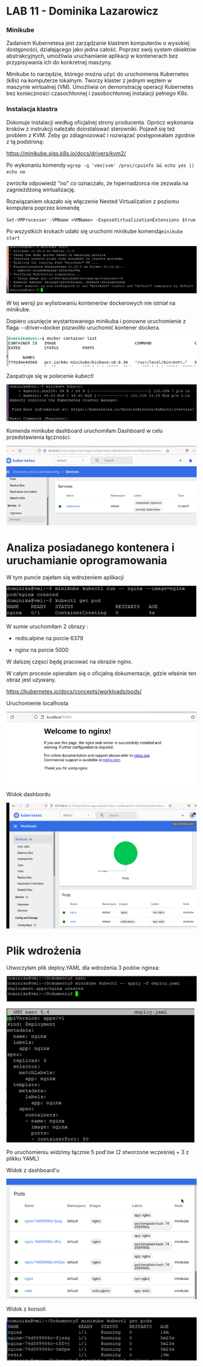 # LAB 11 - Dominika Lazarowicz

### Minikube

Zadaniem Kubernetesa jest zarządzanie klastrem komputerów o wysokiej dostępności, działającego jako jedna całość. Poprzez swój system obiektów abstrakcyjnych, umożliwia uruchamianie aplikacji w kontenerach bez przypisywania ich do konkretnej maszyny.

Minikube to narzędzie, którego można użyć do uruchomienia Kubernetes (k8s) na komputerze lokalnym. Tworzy klaster z jednym węzłem w maszynie wirtualnej (VM). Umożliwia on demonstrację operacji Kubernetes bez konieczności czasochłonnej i zasobochłonnej instalacji pełnego K8s.



### Instalacja klastra

Dokonuje instalacji według oficjalnej strony producenta. Oprócz wykonania kroków z instrukcji należało doinstalować sterowniki. Pojawił się też problem z  KVM. Żeby go zdiagnozować i rozwiązać postępowałam zgodnie z tą podstroną:

https://minikube.sigs.k8s.io/docs/drivers/kvm2/

Po wykonaniu komendy `egrep -q 'vmx|svm' /proc/cpuinfo && echo yes || echo no` 

zwróciła odpowiedź "no" co oznaczało, że hipernadzorca nie zezwala na zagnieżdżoną wirtualizację.



Rozwiązaniem okazało się włączenie  Nested Virtualization z poziomu komputera poprzez komendę

`Set-VMProcessor -VMName <VMName> -ExposeVirtualizationExtensions $true`



Po wszystkich krokach udało się uruchomi minikube komendą`minikube start`

![image-20220614003530241](./img/image-20220614003530241.png)

W tej wersji po wylistowaniu kontenerów dockerowych nie istniał na minikube. 

Dopiero usunięcie wystartowanego minikuba i ponowne uruchomienie z flaga --driver=docker pozwoliło uruchomić kontener dockera.

![image-20220614011735550](./img/image-20220614011735550.png)



Zaopatruje się w polecenie *kubectl*

![image-20220614003857969](./img/image-20220614003857969.png)



Komenda minikube dashboard uruchomiłam Dashboard w celu przedstawienia łączności:

<img src="./img/image-20220614012023375.png" alt="image-20220614012023375" style="zoom: 60%;" />



# Analiza posiadanego kontenera i uruchamianie oprogramowania

W tym puncie zajełam się wdrożeniem aplikacji



![image-20220614013329325](./img/image-20220614013329325.png)

W sumie uruchomiłam 2 obrazy  : 

 - redis:alpine na porcie 6379

 - nginx na porcie 5000



W dalszej częsci będę pracować na obrazie nginx. 

W całym procesie opierałam się o oficjalną dokumentacje, gdzie właśnie ten obraz jest używany.

https://kubernetes.io/docs/concepts/workloads/pods/



Uruchomienie localhosta

![image-20220614013434338](./img/image-20220614013434338.png)



Widok dashbordu

![image-20220614013801727](./img/image-20220614013801727.png)



# Plik wdrożenia

Utworzyłam plik deploy.YAML dla wdrożenia 3 podów nginxa:

![image-20220614014422027](./img/image-20220614014422027.png)

![image-20220614014521023](./img/image-20220614014521023.png)



Po uruchomieniu  widzimy łącznie 5 pod'ów (2 stworzone wcześniej + 3 z plikku YAML)

Widok z dashboard'u

![image-20220614014744371](./img/image-20220614014744371.png)



Widok z konsoli

![image-20220614015140374](./img/image-20220614015140374.png)



